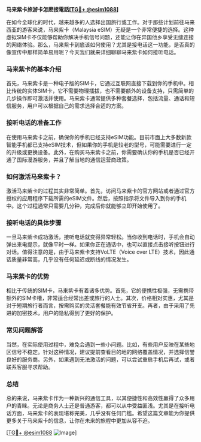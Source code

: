 **马来紫卡旅游卡怎麽接電話[[TG💪+ @esim1088](https://t.me/s/esim1088)]**

在如今全球化的时代，越来越多的人选择出国旅行或工作。对于那些计划前往马来西亚的游客来说，马来紫卡（Malaysia eSIM）无疑是一个非常便捷的选择。这种虚拟SIM卡不仅能够帮助你解决手机信号问题，还能让你在异国他乡享受无缝连接的网络体验。那么，马来紫卡到底该如何使用？尤其是接电话这一功能，是否真的像宣传中那样简单易用呢？今天我们就来详细聊聊马来紫卡如何接听电话。

### 马来紫卡的基本介绍

首先，马来紫卡是一种电子版的SIM卡，它通过互联网直接下载到你的手机中。相比传统的实体SIM卡，它不需要物理插拔，也不需要额外的设备支持，只需简单的几步操作即可激活并使用。马来紫卡通常提供多种套餐选择，包括流量、通话和短信服务，用户可以根据自己的需求选择合适的方案。

### 接听电话的准备工作

在使用马来紫卡之前，确保你的手机已经支持eSIM功能。目前市面上大多数新款智能手机都已支持eSIM技术，但如果你的手机是较老的型号，可能需要进行一定的升级或更换设备。此外，在购买马来紫卡之前，你需要确认你的手机是否已经开通了国际漫游服务，并且了解当地的通信运营商政策。

### 如何激活马来紫卡？

激活马来紫卡的过程其实非常简单。首先，访问马来紫卡的官方网站或者通过官方授权的应用程序下载所需的eSIM文件。然后，按照指示将文件导入到你的手机中。这个过程通常只需要几分钟，完成后你就能够立即开始使用了。

### 接听电话的具体步骤

一旦马来紫卡成功激活，接听电话就变得异常轻松。当你收到电话时，手机会自动弹出来电提示，就像平时一样。如果你正在通话中，也可以直接点击接听按钮进行对话。值得注意的是，由于马来紫卡支持VoLTE（Voice over LTE）技术，因此通话质量非常高，几乎没有任何延迟或断线的情况发生。

### 马来紫卡的优势

相比于传统的SIM卡，马来紫卡有着诸多优势。首先，它的便携性极强，无需携带额外的SIM卡槽，非常适合经常出差或旅行的人士。其次，价格相对实惠，尤其是对于短期旅行者而言，按需购买的灵活套餐能有效节省开支。再者，由于采用了先进的加密技术，用户的隐私得到了更好的保护。

### 常见问题解答

当然，在实际使用过程中，难免会遇到一些小问题。比如，有些用户反映在某些地区信号不稳定。针对这种情况，建议提前查看目的地的网络覆盖情况，并选择信誉良好的服务商。另外，如果遇到无法激活的问题，可以尝试重启手机后再试，或者联系客服寻求帮助。

### 总结

总的来说，马来紫卡作为一种新兴的通信工具，以其便捷性和高效性赢得了众多用户的青睐。无论是商务人士还是普通游客，都可以从中受益匪浅。尤其是在接听电话方面，马来紫卡的表现堪称完美，几乎没有任何门槛。希望这篇文章能为你提供更多关于马来紫卡的信息，让你在未来的旅程中更加从容不迫。

[[TG💪+ @esim1088](https://t.me/s/esim1088) ![Image](https://i.postimg.cc/4NQfJmqS/Snipaste-2025-05-13-00-14-12.png)]